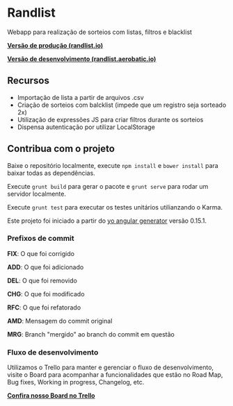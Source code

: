 # Randlist

Webapp para realização de sorteios com listas, filtros e blacklist

**[Versão de produção (randlist.io)](https://randlist.io)**

**[Versão de desenvolvimento (randlist.aerobatic.io)](https://randlist.aerobatic.io)**

## Recursos

- Importação de lista a partir de arquivos .csv
- Criação de sorteios com balcklist (impede que um registro seja sorteado 2x)
- Utilização de expressões JS para criar filtros durante os sorteios
- Dispensa autenticação por utilizar LocalStorage

## Contribua com o projeto

Baixe o repositório localmente, execute `npm install` e `bower install` para baixar todas as dependências.

Execute `grunt build` para gerar o pacote e `grunt serve` para rodar um servidor localmente.

Execute `grunt test` para executar os testes unitários utilianzando o Karma.

Este projeto foi iniciado a partir do [yo angular generator](https://github.com/yeoman/generator-angular) versão 0.15.1.

### Prefixos de commit

**FIX**: O que foi corrigido

**ADD**: O que foi adicionado

**DEL**: O que foi removido

**CHG**: O que foi modificado

**RFC**: O que foi refatorado

**AMD**: Mensagem do commit original

**MRG**: Branch "mergido" ao branch do commit em questão

### Fluxo de desenvolvimento

Utilizamos o Trello para manter e gerenciar o fluxo de desenvolvimento, visite o Board para acompanhar a funcionalidades que estão no Road Map, Bug  fixes, Working in progress, Changelog, etc.

**[Confira nosso Board no Trello](https://trello.com/b/4GZ8SdTF/randlist-io)**
